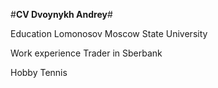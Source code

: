 #**CV Dvoynykh Andrey**#

Education Lomonosov Moscow State University

Work experience Trader in Sberbank

Hobby Tennis
